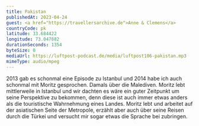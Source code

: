 ```yaml
---
title: Pakistan
publishedAt: 2023-04-24
guest: <a href="https://travellersarchive.de">Anne & Clemens</a>
countryCode: pk
latitude: 33.684422
longitude: 73.047882
durationSeconds: 1354
byteSize: 0 
mediaUrl: https://luftpost-podcast.de/media/luftpost106-pakistan.mp3
mimeType: audio/mpeg
---
```


2013 gab es schonmal eine Episode zu Istanbul und 2014 habe ich auch schonmal mit Moritz gesprochen. Damals über die Malediven. Moritz lebt mittlerweile in Istanbul und wir dachten es wäre ein guter Zeitpunkt um seine Perspektive zu bekommen, denn diese ist auch immer etwas anders als die touristische Wahrnehmung eines Landes. Moritz lebt und arbeitet auf der asiatischen Seite der Metropole, erzählt aber auch über seine Reisen durch die Türkei und versucht mir sogar etwas die Sprache bei zubringen.

